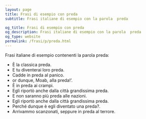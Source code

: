 ```yaml
---
layout: page
title: Frasi di esempio con preda 
subtitle: Frasi italiane di esempio con la parola  preda

og_title: Frasi di esempio con preda 
og_description: Frasi italiane di esempio con la parola  preda
og_type: website
permalink: /frasi/p/preda.html
---
```


Frasi italiane di esempio contenenti la parola preda:


- È la classica preda.
- E tu diventerai loro preda.
- Cadde in preda al panico.
- or dunque, Moab, alla preda!’.
- È in preda ai crampi.
- Egli riportò anche dalla città grandissima preda.
- E non saranno più preda alle nazioni.
- Egli riportò anche dalla città grandissima preda.
- Perché dunque è egli diventato una preda?.
- Arrivammo scanzonati, seppure in preda al terrore.
